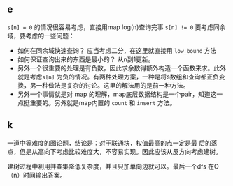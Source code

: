## e

`s[n] = 0` 的情况很容易考虑，直接用map log(n)查询完事
`s[n] != 0` 要考虑同余域，要考虑的一些问题：
- 如何在同余域快速查询？ 应当考虑二分，在这里就直接用 `low_bound` 方法
- 如何保证查询出来的东西是最小的？ 从n到1更新。
- 另外一个很重要的处理是有负数，因此求余数得额外构造一个函数来求。此外就是考虑`s[n]` 为负的情况。有两种处理方案，一种是将s数组和查询都正负变换，另一种做法是复杂的讨论。这里的解法用的是前一种方法。
- 另外一个事情就是对 map 的理解，map底层数据结构是一个pair，知道这一点挺重要的。另外就是map内置的 `count` 和 `insert` 方法。

## k
一道中等难度的图论题，结论是：对于联通块，权值最高的点一定是最 后的落点，但是从高向下考虑比较难度大，不容易实现。因此应该从反方向考虑建树。

建树过程中利用并查集降低复杂度，并且只加单向边就可以。最后一个dfs 在O（n）时间输出答案。
